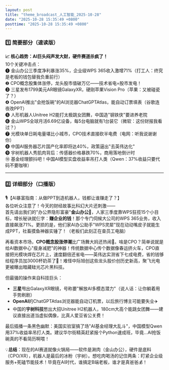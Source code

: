 ```yaml
---
layout: post
title: "theme_broadcast_人工智能_2025-10-28"
date: "2025-10-28 15:35:49 +0800"
posttime: "2025-10-28 15:35:49 +0800"
---
```


### 1️⃣ 简要部分（速读版）

**📈 核心趋势：AI巨头闷声发大财，硬件赛道杀疯了！**  
10个关键冲击点：  
❶ 金山办公三季度净利暴涨35%，企业级WPS 365收入激增71%（打工人：终究是老板的钱包替我负重前行）  
❷ CPO概念股集体涨停，龙头股市值破万亿——技术省电=股市发电！  
❸ 三星发布1799美元AR眼镜GalaxyXR，硬刚苹果Vision Pro（苹果：又被碰瓷了？）  
❹ OpenAI推出"会抢饭碗"的AI浏览器ChatGPTAtlas，能自动订票填表（谷歌连夜改PPT）  
❺ 人形机器人Unitree H2能打太极跳女团舞，中国造"钢铁侠"要进养老院  
❻ 金山WPS全球月活6.69亿设备，每5台电脑就有1台装它（微软：这份财报我看过？）  
❼ 光模块单日耗电量堪比小城市，CPO技术直接砍半电费（电网：听我说谢谢你）  
❽ 中国AI服务器芯片国产化率即将达40%，政策逼出"去英伟达化"  
❾ 宇树机器人秀肌肉背后：传感器价格暴跌70%，商用落地倒计时  
⑩ 基金经理颤抖吧！中国AI模型实盘收益率吊打人类（Qwen：37%收益只要代码不要咖啡）  

---

### 2️⃣ 详细部分（口播版）

🎙️【AI暴富指南：从做PPT到造机器人，钱都让谁赚走了？】  
各位听众注意了！今天的财经故事比科幻大片还刺激——  
首先请出我们的"办公界隐形富豪"**金山办公**👑，人家三季度靠WPS狂揽15个小目标，增长秘诀就仨字：**赚企业的钱**！那个专门伺候大公司的WPS 365业务，收入直接飙涨71%。更损的是，他们家AI办公助手"WPS灵犀"现在动动嘴皮子就能生成PPT，社畜摸鱼神器实锤了！（老板们此刻正在查员工电脑）  

再看资本市场，**CPO概念股涨停潮**比广场舞大妈还热闹🚀。啥是CPO？简单说就是给AI数据中心"瘦身减肥"的神器！传统数据中心传个数据像春运挤火车，CPO直接把光模块焊在芯片上，速度翻倍还省电——英伟达实测省下七成电费，省的钱够给程序员加3000杯奶茶了🧋！难怪中际旭创这些龙头股价创历史新高，聚飞光电更被曝出暗藏硅光芯片黑科技。  

但最骚的操作来自科技巨头：  
- **三星**甩出GalaxyXR眼镜，号称要"解放AI多模态潜力"（说人话：让你躺着用手势刷剧）  
- **OpenAI**的ChatGPTAtlas浏览器能自动订机票，以后旅行博主可能要失业✈️  
- 中国的**宇树科技**憋出大招Unitree H2机器人，180cm大高个能跳女团舞——建议直接出道当虚拟偶像，比真人爱豆省公关费！  

最后插播一条黑色幽默：美国实验室搞了场"AI基金经理大乱斗"，中国模型Qwen用37%收益率吊打人类。建议华尔街精英赶紧报个Python速成班，毕竟...AI抢饭碗真的不看简历啊喂！  

💡**总结**：现在的AI赛道就像火锅局——软件是涮肉（金山办公），硬件是底料（CPO/XR），机器人是最后的冰粉（宇树）。想吃肉喝汤的记住两条：盯紧企业级服务+死磕节能技术！毕竟在AI时代，谁搞定B端老板，谁才是真爸爸💰！